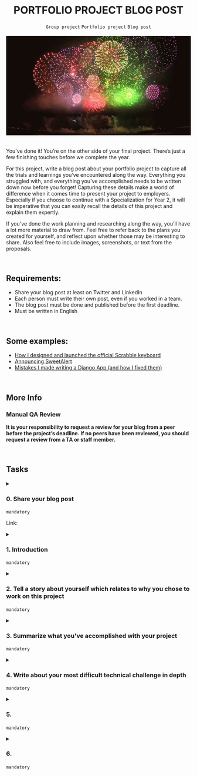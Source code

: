 <h1 align="center"><b>PORTFOLIO PROJECT BLOG POST</b></h1>
<div align="center"><code>Group project</code> <code>Portfolio project</code> <code>Blog post</code></div>

<br>

<div align="center"><img src="https://github.com/codenvibes/alx-portfolio_project/blob/master/portfolio%20project%20blog%20post/images/cc88d6531c448e2b71d4.gif"></div>

<br>

You’ve done it! You’re on the other side of your final project. There’s just a few finishing touches before we complete the year.

For this project, write a blog post about your portfolio project to capture all the trials and learnings you’ve encountered along the way. Everything you struggled with, and everything you’ve accomplished needs to be written down now before you forget! Capturing these details make a world of difference when it comes time to present your project to employers. Especially if you choose to continue with a Specialization for Year 2, it will be imperative that you can easily recall the details of this project and explain them expertly.

If you’ve done the work planning and researching along the way, you’ll have a lot more material to draw from. Feel free to refer back to the plans you created for yourself, and reflect upon whether those may be interesting to share. Also feel free to include images, screenshots, or text from the proposals.


<!-- <br>
<hr>
<h3><a href=>Notes</a></h3>
<hr> -->

<br>

## Requirements:
- Share your blog post at least on Twitter and LinkedIn
- Each person must write their own post, even if you worked in a team.
- The blog post must be done and published before the first deadline.
- Must be written in English


<br>

## Some examples:
- [How I designed and launched the official Scrabble keyboard](https://hackernoon.com/follow-your-dreams-literally-how-i-designed-and-launched-the-official-scrabble-keyboard-d1ce3ab0f047)
- [Announcing SweetAlert](https://hackernoon.com/follow-your-dreams-literally-how-i-designed-and-launched-the-official-scrabble-keyboard-d1ce3ab0f047)
- [Mistakes I made writing a Django App (and how I fixed them)](https://hackernoon.com/mistakes-i-made-writing-a-django-app-and-how-i-fixed-them-16de4e632042)


<br>

## More Info
### Manual QA Review
**It is your responsibility to request a review for your blog from a peer before the project’s deadline. If no peers have been reviewed, you should request a review from a TA or staff member.**


<br>

## Tasks
<details>
<summary>

### 0. Share your blog post
`mandatory`

Link: []()
</summary>

Please include your LinkedIn link and the source post.

</details>

<details>
<summary>

### 1. Introduction
`mandatory`

</summary>

Introduce your project with a few key elements:

Include a banner image on your post that is a screenshot (or a logo) of your application
Define the purpose of your project
Share your team members, roles and timeline
Describe who your project was created for
Explain what your personal focus was
Example: Our project helps bicyclists find a route with the least elevation between two points in San Francisco. Our team members are John Smith, Jane Doe, and myself. As an engineering problem, we wanted to focus on 2 things: creating an experience that would be both web and mobile-friendly, and also sourcing a reliable and sophisticated API. John worked on [XYZ], Jane and I worked on [ABC].

</details>

<details>
<summary>

### 2. Tell a story about yourself which relates to why you chose to work on this project
`mandatory`

</summary>

This is not simply a sentence to describe an affinity for something and therefore, you made this project. This story needs to share something personal about yourself that people can’t easily know about you by looking at your Twitter.

Here’s an example of a story that is too simple:

Everyone on our team really likes riding bicycles, so we thought it would be cool to do a project focused on bicycling.

This is a better example of a story:

Everyone on our team enjoys riding bicycles, so it was an easy project focus to agree upon. For me, bicycling has always been the best way to get around. In past jobs I’ve had, I’ve been able to commute by bicycle so that I could get my workout in before and after work.

This is an example of a story that will really captivate your audience:

Everyone on our team enjoys riding bicycles, so it was an easy project focus to agree upon. For me, I grew up in a small middle-of-America town surrounded by farms and forests. My best friend lived in the next town over, and the only way I could visit her was by riding my bicycle. On weekends, and holiday breaks I would get up at the break of dawn and bike for over an hour to my friend’s place. The road I took was lined by corn fields on both sides with the sun rising on the left. Whenever I bike in the city now, it brings back these hours I spent chasing the brightening horizon at dawn with the smell of the harvest around me. I hope to make bicycling more accessible so that more people, especially city people, can learn the joy that bicycling can bring to their lives.

A question I often hear is: “But I don’t have a story. I just thought [X] was cool so I thought I would do a project about it. What do I write?”

Here’s a couples examples of what you might write if this was the case:

Oddly enough, I don’t really have any interest in bicyling, even though my project is all about bicycle routes. I had decided very early on that I wanted to work with the Google Maps API, and needed a reason to use it. A few weeks ago I had lunch with an engineering friend of mine to brainstorm project ideas and he described a problem he faces every day: He enjoys riding his bicycle to work, but still hasn’t quite found the optimal path from home to work, and work to home with the least uphill. I learned this about myself– it’s a lot more interesting to work on something when I’m directly helping someone solve a problem they have. For the entirety of this project, I’ve been working closely with him to iterate and find him an easy path to and from his home!

It’s okay if the story just isn’t there. Find another way to share something about yourself.

My team really cared about bicycling, so I went along with it because I thought it was an interesting technical challenge. To celebrate completing our project, we rented bicycles and went for a ride around the city. I moved to this city from a small middle-of-America town surrounded by farms and forests 9 months ago. I had been out of work for 2 years ever since they shut down the button factory and laid off 350 workers. My entire career had been spent as the mechanic monitoring the hydrolic systems at this factory for the past 5 years. I have two daughters and a wife who supported me in this transition across the country to take a bet on my potential to retrain as a Software Engineer. I never would have guessed that 9 months later I would be riding a bike across the Golden Gate Bridge with 2 amazing engineers I’ve met through my time at Holberton School.

</details>

<details>
<summary>

### 3. Summarize what you've accomplished with your project
`mandatory`

</summary>

Describe the result of your project.

- Include a diagram of the architecture that clearly shows the flow of data through your application. If the one you created for the proposal is still accurate, use it. Otherwise create a new one that reflects the actual flow of data.
- Summarize the technologies you used and why you (or your team) made those choices. Do not list the technologies without context. For example, **do not** write “We used HTML, JS, Python, Django”. Instead, include the context like “For the Frontend we chose to use HTML5, CSS3 and JavaScript without any additional frameworks. We opted not to use other frameworks because we wanted to dedicate our time to solidifying our understanding of JavaScript.”
- Provide an overview of 1-3 features you’ve completed. Here’s some examples of what is and isn’t a feature:
    - Feature: OAuth via Facebook. It is functionality that has value for the user.
    - Not a feature: The entire application is styled with Bootstrap. There is no functionality mentioned here.
    - Feature: The website is responsive and compatible with mobile. This means users can access the project from a mobile view!
    - Not a feature: The project does not have a backend. This does not have value for the end-user.

</details>

<details>
<summary>

### 4. Write about your most difficult technical challenge in depth
`mandatory`

</summary>


</details>

<details>
<summary>

### 5. 
`mandatory`

</summary>


</details>

<details>
<summary>

### 6. 
`mandatory`

</summary>


</details>

